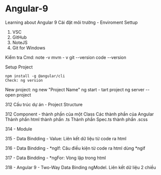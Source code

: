 # Angular-9
Learning about Angular 9
Cài đặt môi trường - Enviroment Settup
1. VSC
2. GitHub
3. NoteJS
4. Git for Windows

Kiểm tra
	Cmd: 	note -v
		mvm - v
		git --version
		code --version

Setup Project

	npm install -g @angular/cli
	Check: ng version

New project: ng new "Project Name"
	ng start   - tart project
	ng server  -- open project

312 Cấu trúc dự án - Project Structure

312 Component - thành phần của một Class
    Các thành phần của Angular
    Thành phần html
    thành phần .ts
    Thành phần Spec.ts
    thành phần .scss
    
314 - Module

315 - Data Bindding - Value: Liên kết dữ liệu từ code ra html

316 - Data Bindding - *ngIf: Câu điều kiện từ code ra html dùng *ngif

317 - Data Bindding - *ngFor: Vòng lặp trong html

318 - Angular 9 - Two-Way Data Binding ngModel. Liên kết dữ liệu 2 chiều
